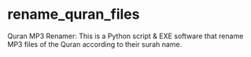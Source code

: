 # rename_quran_files
Quran MP3 Renamer:  This is a Python script &amp; EXE software that rename MP3 files of the Quran according to their surah name.
